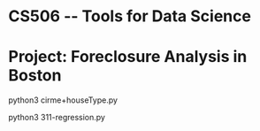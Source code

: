 # CS506 -- Tools for Data Science 
# Project: Foreclosure Analysis in Boston


python3 cirme+houseType.py


python3 311-regression.py
